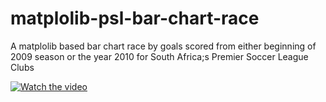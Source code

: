 # matplolib-psl-bar-chart-race
A matplolib based bar chart race by goals scored from either beginning of 2009 season or the year 2010 for South Africa;s Premier Soccer League Clubs

[![Watch the video](http://www.xhosanostra.co.za/izinto/barcharac.GIF)](https://www.youtube.com/watch?v=IgaGzYMjc_s)
